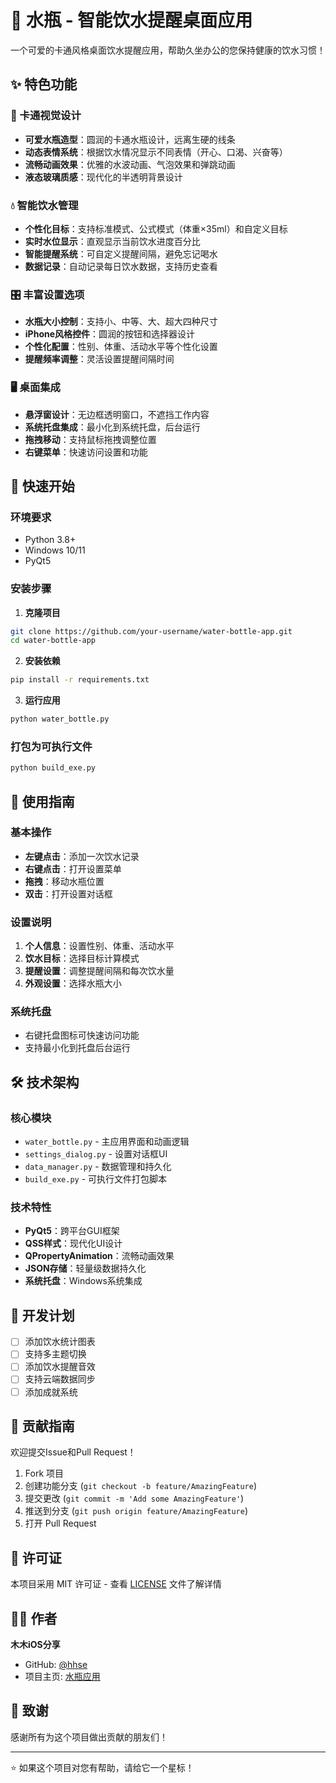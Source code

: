 # 🥤 水瓶 - 智能饮水提醒桌面应用

一个可爱的卡通风格桌面饮水提醒应用，帮助久坐办公的您保持健康的饮水习惯！

## ✨ 特色功能

### 🎨 卡通视觉设计
- **可爱水瓶造型**：圆润的卡通水瓶设计，远离生硬的线条
- **动态表情系统**：根据饮水情况显示不同表情（开心、口渴、兴奋等）
- **流畅动画效果**：优雅的水波动画、气泡效果和弹跳动画
- **液态玻璃质感**：现代化的半透明背景设计

### 💧 智能饮水管理
- **个性化目标**：支持标准模式、公式模式（体重×35ml）和自定义目标
- **实时水位显示**：直观显示当前饮水进度百分比
- **智能提醒系统**：可自定义提醒间隔，避免忘记喝水
- **数据记录**：自动记录每日饮水数据，支持历史查看

### 🎛️ 丰富设置选项
- **水瓶大小控制**：支持小、中等、大、超大四种尺寸
- **iPhone风格控件**：圆润的按钮和选择器设计
- **个性化配置**：性别、体重、活动水平等个性化设置
- **提醒频率调整**：灵活设置提醒间隔时间

### 🖥️ 桌面集成
- **悬浮窗设计**：无边框透明窗口，不遮挡工作内容
- **系统托盘集成**：最小化到系统托盘，后台运行
- **拖拽移动**：支持鼠标拖拽调整位置
- **右键菜单**：快速访问设置和功能

## 🚀 快速开始

### 环境要求
- Python 3.8+
- Windows 10/11
- PyQt5

### 安装步骤

1. **克隆项目**
```bash
git clone https://github.com/your-username/water-bottle-app.git
cd water-bottle-app
```

2. **安装依赖**
```bash
pip install -r requirements.txt
```

3. **运行应用**
```bash
python water_bottle.py
```

### 打包为可执行文件
```bash
python build_exe.py
```

## 📖 使用指南

### 基本操作
- **左键点击**：添加一次饮水记录
- **右键点击**：打开设置菜单
- **拖拽**：移动水瓶位置
- **双击**：打开设置对话框

### 设置说明
1. **个人信息**：设置性别、体重、活动水平
2. **饮水目标**：选择目标计算模式
3. **提醒设置**：调整提醒间隔和每次饮水量
4. **外观设置**：选择水瓶大小

### 系统托盘
- 右键托盘图标可快速访问功能
- 支持最小化到托盘后台运行

## 🛠️ 技术架构

### 核心模块
- `water_bottle.py` - 主应用界面和动画逻辑
- `settings_dialog.py` - 设置对话框UI
- `data_manager.py` - 数据管理和持久化
- `build_exe.py` - 可执行文件打包脚本

### 技术特性
- **PyQt5**：跨平台GUI框架
- **QSS样式**：现代化UI设计
- **QPropertyAnimation**：流畅动画效果
- **JSON存储**：轻量级数据持久化
- **系统托盘**：Windows系统集成

## 🎯 开发计划

- [ ] 添加饮水统计图表
- [ ] 支持多主题切换
- [ ] 添加饮水提醒音效
- [ ] 支持云端数据同步
- [ ] 添加成就系统

## 🤝 贡献指南

欢迎提交Issue和Pull Request！

1. Fork 项目
2. 创建功能分支 (`git checkout -b feature/AmazingFeature`)
3. 提交更改 (`git commit -m 'Add some AmazingFeature'`)
4. 推送到分支 (`git push origin feature/AmazingFeature`)
5. 打开 Pull Request

## 📄 许可证

本项目采用 MIT 许可证 - 查看 [LICENSE](LICENSE) 文件了解详情

## 👨‍💻 作者

**木木iOS分享**

- GitHub: [@hhse](https://github.com/hhse/water-bottle-app)
- 项目主页: [水瓶应用](https://github.com/hhse/water-bottle-app)

## 🙏 致谢

感谢所有为这个项目做出贡献的朋友们！

---

⭐ 如果这个项目对您有帮助，请给它一个星标！ 

